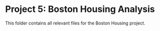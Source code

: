 # Project 5: Boston Housing Analysis
This folder contains all relevant files for the Boston Housing project.
